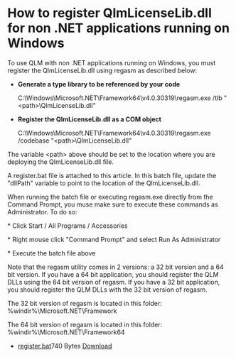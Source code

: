 # How to register QlmLicenseLib.dll for non .NET applications running on Windows

To use QLM with non .NET applications running on Windows, you must register the QlmLicenseLib.dll using regasm as described below:

*   **Generate a type library to be referenced by your code**

    C:\Windows\Microsoft.NET\Framework64\v4.0.30319\regasm.exe /tlb "\<path>\QlmLicenseLib.dll"
*   **Register the QlmLicenseLib.dll as a COM object**

    C:\Windows\Microsoft.NET\Framework64\v4.0.30319\regasm.exe /codebase "\<path>\QlmLicenseLib.dll"

The variable \<path> above should be set to the location where you are deploying the QlmLicenseLib.dll file.

A register.bat file is attached to this article. In this batch file, update the "dllPath" variable to point to the location of the QlmLicenseLib.dll.

When running the batch file or executing regasm.exe directly from the Command Prompt, you muse make sure to execute these commands as Administrator. To do so:&#x20;

\* Click Start / All Programs / Accessories

\* Right mouse click "Command Prompt" and select Run As Administrator

\* Execute the batch file above

Note that the regasm utility comes in 2 versions: a 32 bit version and a 64 bit version. If you have a 64 bit application, you should register the QLM DLLs using the 64 bit version of regasm. If you have a 32 bit application, you should register the QLM DLLs with the 32 bit version of regasm.

The 32 bit version of regasm is located in this folder: %windir%\Microsoft.NET\Framework

The 64 bit version of regasm is located in this folder: %windir%\Microsoft.NET\Framework64

* [register.bat](https://support.soraco.co/hc/en-us/article_attachments/360015046532)740 Bytes [Download](https://support.soraco.co/hc/en-us/article_attachments/360015046532)
